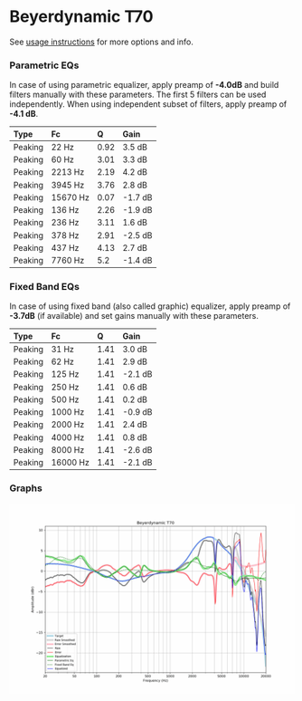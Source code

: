 # Beyerdynamic T70
See [usage instructions](https://github.com/jaakkopasanen/AutoEq#usage) for more options and info.

### Parametric EQs
In case of using parametric equalizer, apply preamp of **-4.0dB** and build filters manually
with these parameters. The first 5 filters can be used independently.
When using independent subset of filters, apply preamp of **-4.1 dB**.

| Type    | Fc       |    Q | Gain    |
|:--------|:---------|:-----|:--------|
| Peaking | 22 Hz    | 0.92 | 3.5 dB  |
| Peaking | 60 Hz    | 3.01 | 3.3 dB  |
| Peaking | 2213 Hz  | 2.19 | 4.2 dB  |
| Peaking | 3945 Hz  | 3.76 | 2.8 dB  |
| Peaking | 15670 Hz | 0.07 | -1.7 dB |
| Peaking | 136 Hz   | 2.26 | -1.9 dB |
| Peaking | 236 Hz   | 3.11 | 1.6 dB  |
| Peaking | 378 Hz   | 2.91 | -2.5 dB |
| Peaking | 437 Hz   | 4.13 | 2.7 dB  |
| Peaking | 7760 Hz  | 5.2  | -1.4 dB |

### Fixed Band EQs
In case of using fixed band (also called graphic) equalizer, apply preamp of **-3.7dB**
(if available) and set gains manually with these parameters.

| Type    | Fc       |    Q | Gain    |
|:--------|:---------|:-----|:--------|
| Peaking | 31 Hz    | 1.41 | 3.0 dB  |
| Peaking | 62 Hz    | 1.41 | 2.9 dB  |
| Peaking | 125 Hz   | 1.41 | -2.1 dB |
| Peaking | 250 Hz   | 1.41 | 0.6 dB  |
| Peaking | 500 Hz   | 1.41 | 0.2 dB  |
| Peaking | 1000 Hz  | 1.41 | -0.9 dB |
| Peaking | 2000 Hz  | 1.41 | 2.4 dB  |
| Peaking | 4000 Hz  | 1.41 | 0.8 dB  |
| Peaking | 8000 Hz  | 1.41 | -2.6 dB |
| Peaking | 16000 Hz | 1.41 | -2.1 dB |

### Graphs
![](./Beyerdynamic%20T70.png)